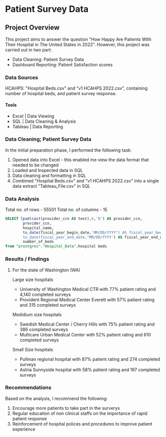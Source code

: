 # Patient Survey Data

## Project Overview

This project aims to answer the question "How Happy Are Patients With Their Hospital in The United States in 2022". 
However, this project was carried out in two part:
- Data Cleaning: Patient Survey Data
- Dashboard Reporting: Patient Satisfaction scores

### Data Sources

HCAHPS: "Hospital Beds.csv" and "v1 HCAHPS 2022.csv", containing number of hospital beds, and patient survey response.

#### Tools

- Excel | Data Viewing
- SQL | Data Cleaning & Analysis
- Tableau | Data Reporting

### Data Cleaning; Patient Survey Data

In the initial preparation phase, I performed the following task:
1. Opened data into Excel - this enabled me view the data format that needed to be changed
2. Loaded and Inspected data in SQL
4. Data cleaning and formatting in SQL
5. Combined "Hospital Beds.csv" and "v1 HCAHPS 2022.csv" into a single data extract "Tableau_File.csv" in SQL

### Data Analysis

Total no. of rows - 55501
Total no. of columns - 15
```sql
SELECT lpad(cast(provider_ccn AS text),6,'0') AS provider_ccn,
        provider_ccn,
        hospital_name,
        to_date(fiscal_year_begin_date,'MM/DD/YYYY") AS fiscal_year_begin_date,
        to_date(fiscal_year_end_date,"MM/DD/YYYY') AS fiscal_year_end_date,
        number_of_beds
from "prostgres"."Hospital_Data".hospital beds
```

### Results / Findings

1. For the state of Washington (WA)

   Large size hospitals
   - University of Washington Medical CTR with 77% patient rating and 4,140 completed surveys
   - Provident Regional Medical Center Everett with 57% patient rating and 315 completed surveys

    Medidium size hospitals
    - Swedish Medical Center / Cherry Hills with 75% patient rating and 386 completed surveys
    - Multicare Urban Medical Center with 52% patient rating and 610 completed surveys

    Small Size hospitals
    - Pullman regional hospital with 87% patient rating and 274 completed surveys
    - Astria Sunnyside hospital with 58% patient rating and 197 completed surveys

 ### Recommendations

 Based on the analysis, I recommend the following:
 1. Encourage more patients to take part in the surverys
 2. Regular education of non clinical staffs on the importance of rapid patient response
 3. Reinforcement of hospital polices and procedures to improve patient experience



